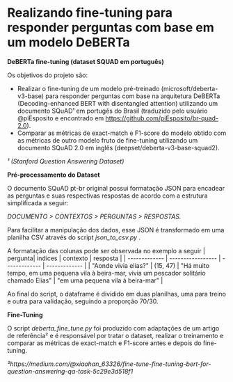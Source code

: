 # Realizando fine-tuning para responder perguntas com base em um modelo DeBERTa
**DeBERTa fine-tuning (dataset SQUAD em português)**

Os objetivos do projeto são:
- Realizar o fine-tuning de um modelo pré-treinado (microsoft/deberta-v3-base) para responder perguntas com base na arquitetura DeBERTa (Decoding-enhanced BERT with disentangled attention) utilizando um documento SQuAD¹ em portugês do Brasil (traduzido pelo usuário @piEsposito e encontrado em https://github.com/piEsposito/br-quad-2.0).
- Comparar as métricas de exact-match e F1-score do modelo obtido com as métricas de outro modelo fruto de fine-tuning utilizando um documento SQuAD 2.0 em inglês (deepset/deberta-v3-base-squad2).

  
 _¹ (Stanford Question Answering Dataset)_





**Pré-processamento do Dataset**


O documento SQuAD pt-br original possui formatação JSON para encadear as perguntas e suas respectivas respostas de acordo com a estrutura simplificada a seguir:

_DOCUMENTO > CONTEXTOS > PERGUNTAS > RESPOSTAS._


Para facilitar a manipulação dos dados, esse JSON é transformado em uma planilha CSV através do script _json_to_csv.py_ .

A formatação das colunas pode ser observada no exemplo a seguir 
| pergunta| indices | contexto  | resposta | 
| ------------- | ----------------- | ------------- | ------------- |
| "Aonde vivia elias?"  |     (15, 47)      | "Há muito tempo, em uma pequena vila à beira-mar, vivia um pescador solitário chamado Elias"   | "em uma pequena vila à beira-mar"  |


Ao final do script, o dataframe é dividido em duas planilhas, uma para treino e outra para validação, seguindo a proporção 70/30.

**Fine-Tuning**


O script _deberta_fine_tune.py_ foi produzido com adaptações de um artigo de referência² e é responsável por tratar o dataset, realizar o treinamento e comparar as métricas de exact-match e F1-score antes e depois do fine-tuning.

_²https://medium.com/@xiaohan_63326/fine-tune-fine-tuning-bert-for-question-answering-qa-task-5c29e3d518f1_

